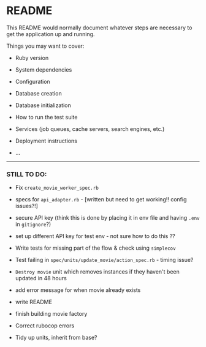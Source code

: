 # README

This README would normally document whatever steps are necessary to get the
application up and running.

Things you may want to cover:

* Ruby version

* System dependencies

* Configuration

* Database creation

* Database initialization

* How to run the test suite

* Services (job queues, cache servers, search engines, etc.)

* Deployment instructions

* ...

--------

### STILL TO DO:
- Fix `create_movie_worker_spec.rb`
- specs for `api_adapter.rb` - [written but need to get working!! config issues?!]
- secure API key (think this is done by placing it in env file and having `.env` in `gitignore`?)
- set up different API key for test env - not sure how to do this ?? 
- Write tests for missing part of the flow & check using `simplecov`

- Test failing in `spec/units/update_movie/action_spec.rb` - timing issue?
  
- `Destroy movie` unit which removes instances if they haven't been updated in 48 hours
- add error message for when movie already exists
- write README
- finish building movie factory
- Correct rubocop errors
- Tidy up units, inherit from base?

